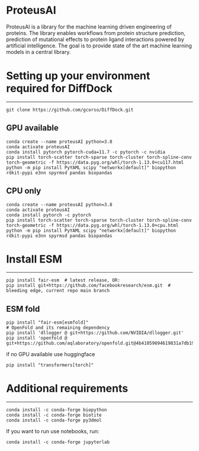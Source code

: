 # ProteusAI
ProteusAI is a library for the machine learning driven engineering of proteins. 
The library enables workflows from protein structure prediction, prediction of 
mutational effects to protein ligand interactions powered by artificial intelligence. 
The goal is to provide state of the art machine learning models in a central library.

# Setting up your environment required for DiffDock

----

```
git clone https://github.com/gcorso/DiffDock.git
```
## GPU available
```
conda create --name proteusAI python=3.8
conda activate proteusAI
conda install pytorch pytorch-cuda=11.7 -c pytorch -c nvidia
pip install torch-scatter torch-sparse torch-cluster torch-spline-conv torch-geometric -f https://data.pyg.org/whl/torch-1.13.0+cu117.html
python -m pip install PyYAML scipy "networkx[default]" biopython rdkit-pypi e3nn spyrmsd pandas biopandas
```

## CPU only 
```
conda create --name proteusAI python=3.8
conda activate proteusAI
conda install pytorch -c pytorch
pip install torch-scatter torch-sparse torch-cluster torch-spline-conv torch-geometric -f https://data.pyg.org/whl/torch-1.13.0+cpu.html
python -m pip install PyYAML scipy "networkx[default]" biopython rdkit-pypi e3nn spyrmsd pandas biopandas
```

# Install ESM

----

```
pip install fair-esm  # latest release, OR:
pip install git+https://github.com/facebookresearch/esm.git  # bleeding edge, current repo main branch
```

## ESM fold

```
pip install "fair-esm[esmfold]"
# OpenFold and its remaining dependency
pip install 'dllogger @ git+https://github.com/NVIDIA/dllogger.git'
pip install 'openfold @ git+https://github.com/aqlaboratory/openfold.git@4b41059694619831a7db195b7e0988fc4ff3a307'
```
if no GPU available use huggingface 

```
pip install "transformers[torch]"
```

# Additional requirements

----

```
conda install -c conda-forge biopython
conda install -c conda-forge biotite
conda install -c conda-forge py3dmol
```

If you want to run use notebooks, run:

```
conda install -c conda-forge jupyterlab
```
